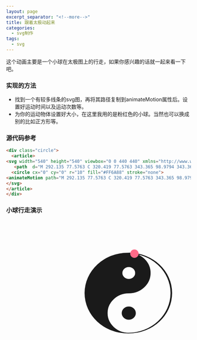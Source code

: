```yaml
---
layout: page
excerpt_separator: "<!--more-->"
title: 跟着太极动起来
categories:
  - svg制作
tags:
  - svg
---
```

这个动画主要是一个小球在太极图上的行走，如果你感兴趣的话就一起来看一下吧。
<!--more-->
### 实现的方法
- 找到一个有较多线条的svg图，再将其路径复制到animateMotion属性后。设置好运动时间以及运动次数等。
- 为你的运动物体设置好大小，在这里我用的是粉红色的小球。当然也可以换成别的比如正方形等。

### 源代码参考
```markdown
<div class="circle">
  <article>
<svg width="540" height="540" viewbox="0 0 440 440" xmlns="http://www.w3.org/2000/svg">
   <path  d="M 292.135 77.5763 C 320.419 77.5763 343.365 98.9794 343.365 125.337 C 343.365 151.694 320.419 173.076 292.135 173.076 C 263.85 173.076 240.905 194.479 240.905 220.837 C 240.905 247.194 263.85 268.576 292.135 268.576 C 348.704 268.576 394.617 225.791 394.617 173.076 C 394.617 120.362 348.704 77.5763 292.135 77.5763 L 292.135 77.5763 Z M 292.135 110.412 C 283.291 110.412 276.118 117.096 276.118 125.337 C 276.118 133.577 283.291 140.262 292.135 140.262 C 300.978 140.262 308.151 133.577 308.151 125.337 C 308.151 117.096 300.978 110.412 292.135 110.412 Z M 292.135 205.912 C 300.974 205.912 308.151 212.6 308.151 220.837 C 308.151 229.073 300.974 235.762 292.135 235.762 C 283.296 235.762 276.118 229.073 276.118 220.837 C 276.118 212.6 283.296 205.912 292.135 205.912 Z M 392.319 173.137 C 392.319 225.812 346.495 268.514 289.968 268.514 C 233.441 268.514 187.617 225.812 187.617 173.137 C 187.617 120.462 233.441 77.7601 289.968 77.7601 C 346.495 77.7601 392.319 120.462 392.319 173.137 Z"  stroke-width="1.5" stroke="#1A1A1A" fill="#1A1A1A"/>
  <circle cx="0" cy="0" r="10" fill="#FF6A88" stroke="none">
<animateMotion path="M 292.135 77.5763 C 320.419 77.5763 343.365 98.9794 343.365 125.337 C 343.365 151.694 320.419 173.076 292.135 173.076 C 263.85 173.076 240.905 194.479 240.905 220.837 C 240.905 247.194 263.85 268.576 292.135 268.576 C 348.704 268.576 394.617 225.791 394.617 173.076 C 394.617 120.362 348.704 77.5763 292.135 77.5763 L 292.135 77.5763 Z M 292.135 110.412 C 283.291 110.412 276.118 117.096 276.118 125.337 C 276.118 133.577 283.291 140.262 292.135 140.262 C 300.978 140.262 308.151 133.577 308.151 125.337 C 308.151 117.096 300.978 110.412 292.135 110.412 Z M 292.135 205.912 C 300.974 205.912 308.151 212.6 308.151 220.837 C 308.151 229.073 300.974 235.762 292.135 235.762 C 283.296 235.762 276.118 229.073 276.118 220.837 C 276.118 212.6 283.296 205.912 292.135 205.912 Z M 392.319 173.137 C 392.319 225.812 346.495 268.514 289.968 268.514 C 233.441 268.514 187.617 225.812 187.617 173.137 C 187.617 120.462 233.441 77.7601 289.968 77.7601 C 346.495 77.7601 392.319 120.462 392.319 173.137 Z"  begin="0s" dur="10s" repeatCount="indefinite"/>
</svg>
</article>
</div>
```


### 小球行走演示
<div class="circle">
     <article>
<svg width="540" height="540" viewbox="0 0 440 440" xmlns="http://www.w3.org/2000/svg">
     <path  d="M 292.135 77.5763 C 320.419 77.5763 343.365 98.9794 343.365 125.337 C 343.365 151.694 320.419 173.076 292.135 173.076 C 263.85 173.076 240.905 194.479 240.905 220.837 C 240.905 247.194 263.85 268.576 292.135 268.576 C 348.704 268.576 394.617 225.791 394.617 173.076 C 394.617 120.362 348.704 77.5763 292.135 77.5763 L 292.135 77.5763 Z M 292.135 110.412 C 283.291 110.412 276.118 117.096 276.118 125.337 C 276.118 133.577 283.291 140.262 292.135 140.262 C 300.978 140.262 308.151 133.577 308.151 125.337 C 308.151 117.096 300.978 110.412 292.135 110.412 Z M 292.135 205.912 C 300.974 205.912 308.151 212.6 308.151 220.837 C 308.151 229.073 300.974 235.762 292.135 235.762 C 283.296 235.762 276.118 229.073 276.118 220.837 C 276.118 212.6 283.296 205.912 292.135 205.912 Z M 392.319 173.137 C 392.319 225.812 346.495 268.514 289.968 268.514 C 233.441 268.514 187.617 225.812 187.617 173.137 C 187.617 120.462 233.441 77.7601 289.968 77.7601 C 346.495 77.7601 392.319 120.462 392.319 173.137 Z"  stroke-width="1.5" stroke="#1A1A1A" fill="#1A1A1A"/>
    <circle cx="0" cy="0" r="10" fill="#FF6A88" stroke="none">
<animateMotion path="M 292.135 77.5763 C 320.419 77.5763 343.365 98.9794 343.365 125.337 C 343.365 151.694 320.419 173.076 292.135 173.076 C 263.85 173.076 240.905 194.479 240.905 220.837 C 240.905 247.194 263.85 268.576 292.135 268.576 C 348.704 268.576 394.617 225.791 394.617 173.076 C 394.617 120.362 348.704 77.5763 292.135 77.5763 L 292.135 77.5763 Z M 292.135 110.412 C 283.291 110.412 276.118 117.096 276.118 125.337 C 276.118 133.577 283.291 140.262 292.135 140.262 C 300.978 140.262 308.151 133.577 308.151 125.337 C 308.151 117.096 300.978 110.412 292.135 110.412 Z M 292.135 205.912 C 300.974 205.912 308.151 212.6 308.151 220.837 C 308.151 229.073 300.974 235.762 292.135 235.762 C 283.296 235.762 276.118 229.073 276.118 220.837 C 276.118 212.6 283.296 205.912 292.135 205.912 Z M 392.319 173.137 C 392.319 225.812 346.495 268.514 289.968 268.514 C 233.441 268.514 187.617 225.812 187.617 173.137 C 187.617 120.462 233.441 77.7601 289.968 77.7601 C 346.495 77.7601 392.319 120.462 392.319 173.137 Z"  begin="0s" dur="10s" repeatCount="indefinite"/>
</svg>
</article>
</div>
      

